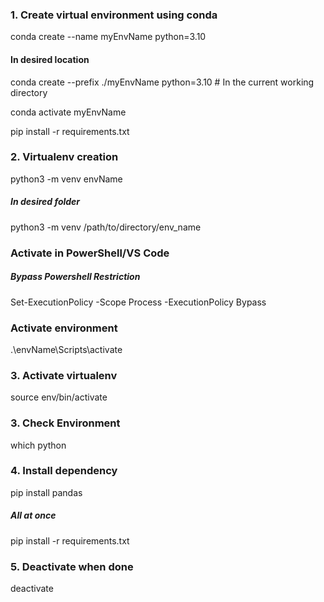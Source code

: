 ### 1. Create virtual environment using conda
conda create --name myEnvName python=3.10

#### In desired location
conda create --prefix ./myEnvName python=3.10 # In the current working directory



conda activate myEnvName

pip install -r requirements.txt

### 2. Virtualenv creation 
python3 -m venv envName
##### In desired folder
python3 -m venv /path/to/directory/env_name

### Activate in PowerShell/VS Code
##### Bypass Powershell Restriction
Set-ExecutionPolicy -Scope Process -ExecutionPolicy Bypass
### Activate environment
 .\envName\Scripts\activate

### 3. Activate virtualenv 
source env/bin/activate  

### 3. Check Environment
which python

### 4. Install dependency
pip install pandas  
##### All at once
pip install -r requirements.txt

### 5. Deactivate when done
deactivate
